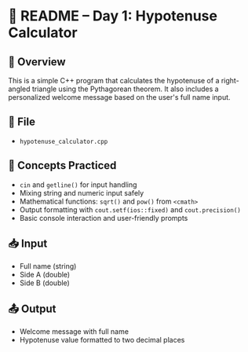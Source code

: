 # 📘 README – Day 1: Hypotenuse Calculator

## 🧠 Overview
This is a simple C++ program that calculates the hypotenuse of a right-angled triangle using the Pythagorean theorem. It also includes a personalized welcome message based on the user's full name input.

## 📂 File
- `hypotenuse_calculator.cpp`

## 🧪 Concepts Practiced
- `cin` and `getline()` for input handling
- Mixing string and numeric input safely
- Mathematical functions: `sqrt()` and `pow()` from `<cmath>`
- Output formatting with `cout.setf(ios::fixed)` and `cout.precision()`
- Basic console interaction and user-friendly prompts

## 📥 Input
- Full name (string)
- Side A (double)
- Side B (double)

## 📤 Output
- Welcome message with full name
- Hypotenuse value formatted to two decimal places

